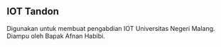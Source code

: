 ## IOT Tandon
Digunakan untuk membuat pengabdian IOT Universitas Negeri Malang. 
Diampu oleh Bapak Afnan Habibi. 


